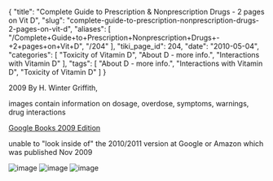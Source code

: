 {
    "title": "Complete Guide to Prescription & Nonprescription Drugs - 2 pages on Vit D",
    "slug": "complete-guide-to-prescription-nonprescription-drugs-2-pages-on-vit-d",
    "aliases": [
        "/Complete+Guide+to+Prescription+Nonprescription+Drugs+-+2+pages+on+Vit+D",
        "/204"
    ],
    "tiki_page_id": 204,
    "date": "2010-05-04",
    "categories": [
        "Toxicity of Vitamin D",
        "About D - more info.",
        "Interactions with Vitamin D"
    ],
    "tags": [
        "About D - more info.",
        "Interactions with Vitamin D",
        "Toxicity of Vitamin D"
    ]
}


2009  By H. Winter Griffith, 

images contain information on dosage, overdose, symptoms, warnings, drug interactions

[Google Books 2009 Edition](http://books.google.com/books?id=YhAAet8Er4oC&pg=PP1&dq=complete+guide+to+prescription+%26+nonprescription+drugs+2009&ei=S9PgS_-nDYHilQSK0am_Cw&cd=1#v=onepage&q=%22vitamin%20d%22&f=false)

unable to "look inside of" the 2010/2011 version at Google or Amazon which was published Nov 2009

<img src="https://d1bk1kqxc0sym.cloudfront.net/attachments/gif/complete-guide1.gif" alt="image">
<img src="https://d1bk1kqxc0sym.cloudfront.net/attachments/gif/complete-guide2.gif" alt="image">
<img src="https://d1bk1kqxc0sym.cloudfront.net/attachments/gif/complete-guide3.gif" alt="image">